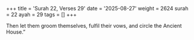 +++
title = 'Surah 22, Verses 29'
date = '2025-08-27'
weight = 2624
surah = 22
ayah = 29
tags = []
+++

Then let them groom themselves, fulfil their vows, and circle the Ancient House.”